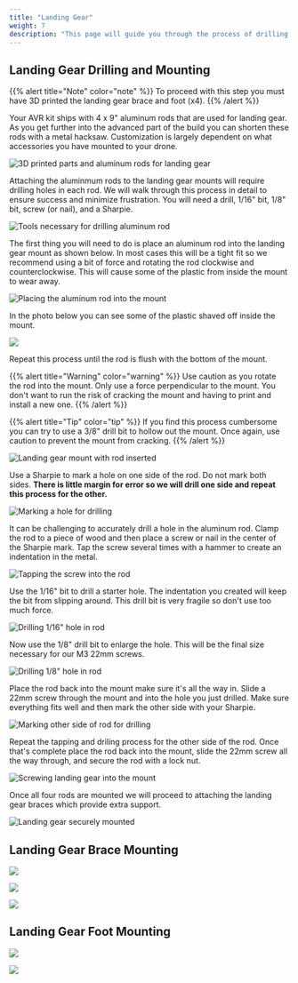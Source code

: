 ```yaml
---
title: "Landing Gear"
weight: 7
description: "This page will guide you through the process of drilling and installing your landing gear"
---
```


## Landing Gear Drilling and Mounting

{{% alert title="Note" color="note" %}}
To proceed with this step you must have 3D printed the landing gear brace and foot (x4).
{{% /alert %}}

Your AVR kit ships with 4 x 9" aluminum rods that are used for landing gear. As you get further into the advanced part of the build you can shorten these rods with a metal hacksaw. Customization is largely dependent on what accessories you have mounted to your drone.

![3D printed parts and aluminum rods for landing gear](landing_gear_drilling_1.jpg)

Attaching the aluminmum rods to the landing gear mounts will require drilling holes in each rod. We will walk through this process in detail to ensure success and minimize frustration. You will need a drill, 1/16" bit, 1/8" bit, screw (or nail), and a Sharpie.

![Tools necessary for drilling aluminum rod](landing_gear_drilling_2.jpg)

The first thing you will need to do is place an aluminum rod into the landing gear mount as shown below. In most cases this will be a tight fit so we recommend using a bit of force and rotating the rod clockwise and counterclockwise. This will cause some of the plastic from inside the mount to wear away.

![Placing the aluminum rod into the mount](landing_gear_drilling_3.jpg)

In the photo below you can see some of the plastic shaved off inside the mount.

![](landing_gear_drilling_4.jpg)

Repeat this process until the rod is flush with the bottom of the mount.

{{% alert title="Warning" color="warning" %}}
Use caution as you rotate the rod into the mount. Only use a force perpendicular to the mount. You don't want to run the risk of cracking the mount and having to print and install a new one.
{{% /alert %}}

{{% alert title="Tip" color="tip" %}}
If you find this process cumbersome you can try to use a 3/8" drill bit to hollow out the mount. Once again, use caution to prevent the mount from cracking.
{{% /alert %}}

![Landing gear mount with rod inserted](landing_gear_drilling_5.jpg)

Use a Sharpie to mark a hole on one side of the rod. Do not mark both sides. **There is little margin for error so we will drill one side and repeat this process for the other.**

![Marking a hole for drilling](landing_gear_drilling_6.jpg)

It can be challenging to accurately drill a hole in the aluminum rod. Clamp the rod to a piece of wood and then place a screw or nail in the center of the Sharpie mark. Tap the screw several times with a hammer to create an indentation in the metal.

![Tapping the screw into the rod](landing_gear_drilling_7.jpg)

Use the 1/16" bit to drill a starter hole. The indentation you created will keep the bit from slipping around. This drill bit is very fragile so don't use too much force.

![Drilling 1/16" hole in rod](landing_gear_drilling_8.jpg)

Now use the 1/8" drill bit to enlarge the hole. This will be the final size necessary for our M3 22mm screws.

![Drilling 1/8" hole in rod](landing_gear_drilling_9.jpg)

Place the rod back into the mount make sure it's all the way in. Slide a 22mm screw through the mount and into the hole you just drilled. Make sure everything fits well and then mark the other side with your Sharpie.

![Marking other side of rod for drilling](landing_gear_drilling_11.jpg)

Repeat the tapping and driling process for the other side of the rod. Once that's complete place the rod back into the mount, slide the 22mm screw all the way through, and secure the rod with a lock nut.

![Screwing landing gear into the mount](landing_gear_drilling_12.jpg)

Once all four rods are mounted we will proceed to attaching the landing gear braces which provide extra support.

![Landing gear securely mounted](landing_gear_drilling_13.jpg)

## Landing Gear Brace Mounting

![](landing_gear_brace_1.jpg)

![](landing_gear_brace_2.jpg)

![](landing_gear_brace_3.jpg)

## Landing Gear Foot Mounting

![](landing_gear_foot_1.jpg)

![](landing_gear_foot_2.jpg)
